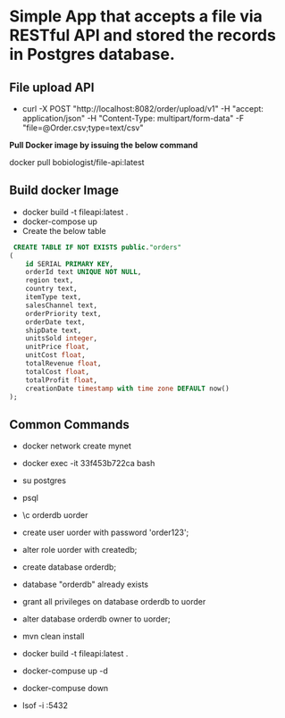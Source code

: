 # Simple App that accepts a file via RESTful API and stored the records in Postgres database.

## File upload API 
* curl -X POST "http://localhost:8082/order/upload/v1" -H "accept: application/json" -H "Content-Type: multipart/form-data" -F "file=@Order.csv;type=text/csv"

**Pull Docker image by issuing the below command**

docker pull bobiologist/file-api:latest

## Build docker Image 
* docker build -t fileapi:latest .
* docker-compose up
* Create the below table 

```SQL
 CREATE TABLE IF NOT EXISTS public."orders"
(
	id SERIAL PRIMARY KEY,
    orderId text UNIQUE NOT NULL,
    region text,
	country text,
    itemType text,
    salesChannel text,
    orderPriority text,
    orderDate text,
    shipDate text,
    unitsSold integer,
    unitPrice float,
    unitCost float, 
    totalRevenue float,
    totalCost float,
    totalProfit float,
    creationDate timestamp with time zone DEFAULT now()
);
```

## Common Commands

* docker network create mynet

* docker exec -it 33f453b722ca bash
* su postgres
* psql
* \c orderdb uorder


* create user uorder with password 'order123';
* alter role uorder with createdb;
* create database orderdb;
* database "orderdb" already exists
* grant all privileges on database orderdb to uorder
* alter database orderdb owner to uorder;

* mvn clean install
* docker build -t fileapi:latest .

* docker-compuse up -d
* docker-compuse down


* lsof -i :5432




